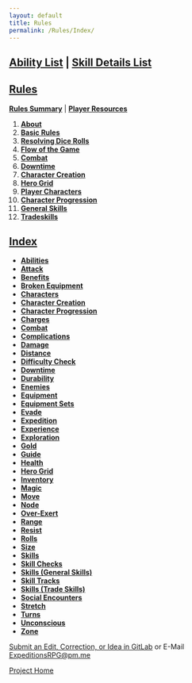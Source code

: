 ```yaml
---
layout: default
title: Rules
permalink: /Rules/Index/
---
```

## [Ability List]({{site.baseurl}}/PlayerResources/AbilityList/#ability-list) | [Skill Details List]({{site.baseurl}}/PlayerResources/SkillsDetailed/#skill-list)

## [Rules](#rules)
**[Rules Summary]({{site.baseurl}}/Rules/Summary/#summary)**  | **[Player Resources]({{site.baseurl}}/PlayerResources/Index/)** 

1. **[About]({{site.baseurl}}/Rules/1/#about-expeditions)**
2. **[Basic Rules]({{site.baseurl}}/Rules/2/#basic-rules)**
3. **[Resolving Dice Rolls]({{site.baseurl}}/Rules/3/#resolving-dice-rolls)**
4. **[Flow of the Game]({{site.baseurl}}/Rules/4/#flow-of-the-game)**
5. **[Combat]({{site.baseurl}}/Rules/5/#combat)**
6. **[Downtime]({{site.baseurl}}/Rules/6/#downtime)**
7. **[Character Creation]({{site.baseurl}}/Rules/7/#character-creation)**
8. **[Hero Grid]({{site.baseurl}}/Rules/8/#hero-grid)**
9. **[Player Characters]({{site.baseurl}}/Rules/9/#player-characters)**
10. **[Character Progression]({{site.baseurl}}/Rules/10/#character-progression)**
11. **[General Skills]({{site.baseurl}}/Rules/11/#general-skills)**
12. **[Tradeskills]({{site.baseurl}}/Rules/12/#tradeskills)**

## [Index](#index)
- **[Abilities]({{site.baseurl}}/Rules/9/#abilities)**
- **[Attack]({{site.baseurl}}/Rules/5/#attacking)**
- **[Benefits]({{site.baseurl}}/Rules/0/#missing-rule)**
- **[Broken Equipment]({{site.baseurl}}/Rules/0/#missing-rule)**
- **[Characters]({{site.baseurl}}/Rules/9/#player-characters)**
- **[Character Creation]({{site.baseurl}}/Rules/7/#character-creation)**
- **[Character Progression]({{site.baseurl}}/Rules/10/#character-progression)**
- **[Charges]({{site.baseurl}}/Rules/9/#abilities)**
- **[Combat]({{site.baseurl}}/Rules/5/#combat)**
- **[Complications]({{site.baseurl}}/Rules/0/#missing-rule)**
- **[Damage]({{site.baseurl}}/Rules/5/#taking-damage)**
- **[Distance]({{site.baseurl}}/Rules/5/#zoned-combat)**
- **[Difficulty Check]({{site.baseurl}}/Rules/3/#resolving-dice-rolls)**
- **[Downtime]({{site.baseurl}}/Rules/6/#downtime)**
- **[Durability]({{site.baseurl}}/Rules/9/#equipment)**
- **[Enemies]({{site.baseurl}}/Rules/5/#enemy-turn)**
- **[Equipment ]({{site.baseurl}}/Rules/9/#equipment)**
- **[Equipment Sets]({{site.baseurl}}/Rules/7/#equipment-sets)**
- **[Evade]({{site.baseurl}}/Rules/9/#skills)**
- **[Expedition]({{site.baseurl}}/Rules/4/#expedition)**
- **[Experience]({{site.baseurl}}/Rules/10/#gaining-experience)**
- **[Exploration]({{site.baseurl}}/Rules/4/#social-and-exploration)**
- **[Gold]({{site.baseurl}}/Rules/10/#managing-equipment)**
- **[Guide]({{site.baseurl}}/Rules/2/)**
- **[Health]({{site.baseurl}}/Rules/9/#player-characters)**
- **[Hero Grid]({{site.baseurl}}/Rules/8/#hero-grid)**
- **[Inventory]({{site.baseurl}}/Rules/10/#managing-equipment)**
- **[Magic]({{site.baseurl}}/Rules/9/#player-characters)**
- **[Move]({{site.baseurl}}/Rules/5/#zoned-combat)**
- **[Node]({{site.baseurl}}/Rules/8/#hero-grid)**
- **[Over-Exert]({{site.baseurl}}/Rules/3/#resolving-dice-rolls)**
- **[Range]({{site.baseurl}}/Rules/5/#zoned-combat)**
- **[Resist]({{site.baseurl}}/Rules/9/#skills)**
- **[Rolls]({{site.baseurl}}/Rules/3/#resolving-dice-rolls)**
- **[Size]({{site.baseurl}}/Rules/7/#size)**
- **[Skills]({{site.baseurl}}/Rules/9/#skills)**
- **[Skill Checks]({{site.baseurl}}/Rules/3/#resolving-dice-rolls)**
- **[Skills (General Skills)]({{site.baseurl}}/Rules/11/#general-skills)**
- **[Skill Tracks]({{site.baseurl}}/Rules/9/#skills)**
- **[Skills (Trade Skills)]({{site.baseurl}}/Rules/12/#tradeskills)**
- **[Social Encounters]({{site.baseurl}}/Rules/4/#social-and-exploration)**
- **[Stretch]({{site.baseurl}}/Rules/3/#resolving-dice-rolls)**
- **[Turns]({{site.baseurl}}/Rules/5/#turn-order)**
- **[Unconscious]({{site.baseurl}}/Rules/0/#missing-rule)**
- **[Zone]({{site.baseurl}}/Rules/5/#zoned-combat)**

[Submit an Edit, Correction, or Idea in GitLab](https://github.com/SmashXanadu/Expeditions/issues/new) or E-Mail ExpeditionsRPG@pm.me

[Project Home]({{site.baseurl}})